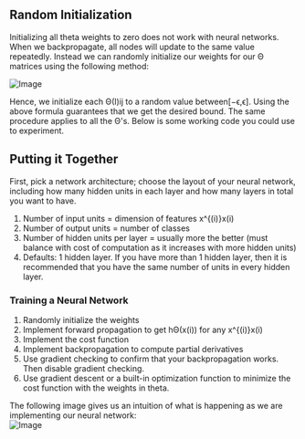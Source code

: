 ## Random Initialization ##
Initializing all theta weights to zero does not work with neural networks. When we backpropagate, all nodes will update to the same value repeatedly. Instead we can randomly initialize our weights for our Θ matrices using the following method:

![Image](https://github.com/Vranjan7077/Coursera-Machine-Learning-/blob/master/Machine_Learning_CRA/Week%205/random%20initialize.png?raw=true)

Hence, we initialize each Θ(l)ij to a random value between[−ϵ,ϵ]. Using the above formula guarantees that we get the desired bound. The same procedure applies to all the Θ's. Below is some working code you could use to experiment.


## Putting it Together ## 
First, pick a network architecture; choose the layout of your neural network, including how many hidden units in each layer and how many layers in total you want to have.

1)  Number of input units = dimension of features x^{(i)}x(i) <br/>
2)  Number of output units = number of classes <br/>
3)  Number of hidden units per layer = usually more the better (must balance with cost of computation as it increases with more hidden units) <br/>
4)  Defaults: 1 hidden layer. If you have more than 1 hidden layer, then it is recommended that you have the same number of units in every hidden layer.

### Training a Neural Network ###

1)  Randomly initialize the weights <br/>
2)  Implement forward propagation to get hΘ(x(i)) for any x^{(i)}x(i) <br/>
3)  Implement the cost function <br/>
4)  Implement backpropagation to compute partial derivatives <br/>
5)  Use gradient checking to confirm that your backpropagation works. Then disable gradient checking. <br/>
6)  Use gradient descent or a built-in optimization function to minimize the cost function with the weights in theta.

The following image gives us an intuition of what is happening as we are implementing our neural network:<br/>
![Image](https://github.com/Vranjan7077/Coursera-Machine-Learning-/blob/master/Machine_Learning_CRA/Week%205/put%202gether.png?raw=true)
